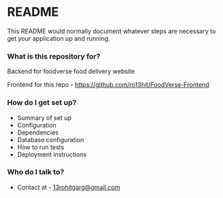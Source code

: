 # README #

This README would normally document whatever steps are necessary to get your application up and running.

### What is this repository for? ###

Backend for foodverse food delivery website

Frontend for this repo - https://github.com/ro13hit/FoodVerse-Frontend

### How do I get set up? ###

* Summary of set up
* Configuration
* Dependencies
* Database configuration
* How to run tests
* Deployment instructions

### Who do I talk to? ###

* Contact at - 13rohitgarg@gmail.com
